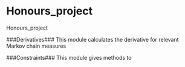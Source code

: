 # Honours_project
Honours_project 

###Derivatives###
This module calculates the derivative for relevant Markov chain measures

###Constraints###
This module gives methods to 
